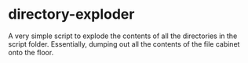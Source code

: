 # directory-exploder
A very simple script to explode the contents of all the directories in the script folder. Essentially, dumping out all the contents of the file cabinet onto the floor.
